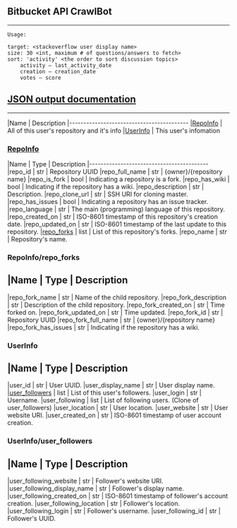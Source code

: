 ## Bitbucket API CrawlBot
* * *
    Usage:

    target: <stackoverflow user display name>
    size: 30 <int, maximum # of questions/answers to fetch>
    sort: 'activity' <the order to sort discussion topics>
        activity – last_activity_date
        creation – creation_date
        votes – score

## [JSON output documentation](src/master/docs/output/bitbucket.json)

* * *

|Name | Description
|------------------------------------------
|[RepoInfo](#RepoInfo) | All of this user's repository and it's info
|[UserInfo](#UserInfo) | This user's infomation

### [RepoInfo](https://confluence.atlassian.com/display/BITBUCKET/repositories+Endpoint)
|Name | Type | Description
|------------------------------------------
|repo_id | str | Repository UUID
|repo_full_name | str | {owner}/{repository name}
|repo_is_fork | bool | Indicating a repository is a fork.
|repo_has_wiki | bool | Indicating if the repository has a wiki.
|repo_description | str | Description.
|repo_clone_url | str | SSH URI for cloning master.
|repo_has_issues | bool | Indicating a repository has an issue tracker.
|repo_language | str | The main (programming) language of this repository.
|repo_created_on | str | ISO-8601 timestamp of this repository's creation date.
|repo_updated_on | str | ISO-8601 timestamp of the last update to this repository.
|[repo_forks](#RepoInfo/repo_forks) | list | List of this repository's forks.
|repo_name | str | Repository's name.

### RepoInfo/repo_forks
|Name | Type | Description
--------------------------------------------
|repo_fork_name | str | Name of the child repository.
|repo_fork_description | str | Description of the child repository.
|repo_fork_created_on | str | Time forked on.
|repo_fork_updated_on | str | Time updated.
|repo_fork_id | str | Repository UUID
|repo_fork_full_name | str | {owner}/{repository name}
|repo_fork_has_issues | str | Indicating if the repository has a wiki.

### UserInfo
|Name | Type | Description
--------------------------------------------
|user_id | str | User UUID.
|user_display_name | str | User display name.
|[user_followers](#UserInfo/user_followers) | list | List of this user's followers.
|user_login | str | Username.
|user_following | list | List of following users. (Clone of user_followers)
|user_location | str | User location.
|user_website | str | User website URI.
|user_created_on | str | ISO-8601 timestamp of user account creation.

### UserInfo/user_followers
|Name | Type | Description
--------------------------------------------
|user_following_website | str | Follower's website URI.
|user_following_display_name | str | Follower's display name.
|user_following_created_on | str | ISO-8601 timestamp of follower's account creation.
|user_following_location | str | Follower's location.
|user_following_login | str | Follower's username.
|user_following_id | str | Follower's UUID.